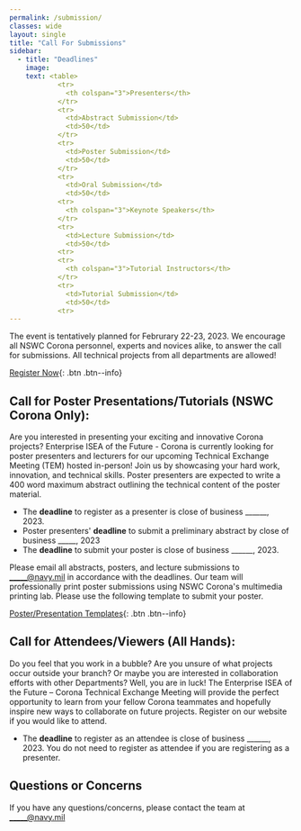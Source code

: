 ```yaml
---
permalink: /submission/
classes: wide
layout: single
title: "Call For Submissions"
sidebar:
  - title: "Deadlines"
    image: 
    text: <table> 
            <tr>
              <th colspan="3">Presenters</th>
            </tr>
            <tr>
              <td>Abstract Submission</td>
              <td>50</td>
            </tr>
            <tr>
              <td>Poster Submission</td>
              <td>50</td>
            </tr>
            <tr>
              <td>Oral Submission</td>
              <td>50</td>
            <tr>
              <th colspan="3">Keynote Speakers</th>
            </tr>
            <tr>
              <td>Lecture Submission</td>
              <td>50</td>
            <tr>
            <tr>
              <th colspan="3">Tutorial Instructors</th>
            </tr>
            <tr>
              <td>Tutorial Submission</td>
              <td>50</td>
            <tr>
---
```

The event is tentatively planned for Februrary 22-23, 2023. We encourage all NSWC Corona personnel, experts and novices alike, to answer the call for submissions. All technical projects from all departments are allowed! 
              
[Register Now](https://www.corona-tem.com/registration/){: .btn .btn--info}              
       
## Call for Poster Presentations/Tutorials (NSWC Corona Only):
Are you interested in presenting your exciting and innovative Corona projects?  Enterprise ISEA of the Future - Corona is currently looking for poster presenters and lecturers for our upcoming Technical Exchange Meeting (TEM) hosted in-person! Join us by showcasing your hard work, innovation, and technical skills. Poster presenters are expected to write a 400 word maximum abstract outlining the technical content of the poster material.
* The **deadline** to register as a presenter is close of business ______, 2023. 
* Poster presenters' **deadline** to submit a preliminary abstract by close of business _____, 2023
* The **deadline** to submit your poster is close of business ______, 2023.

Please email all abstracts, posters, and lecture submissions to _____@navy.mil in accordance with the deadlines. Our team will professionally print poster submissions using NSWC Corona's multimedia printing lab. Please use the following template to submit your poster.
              
[Poster/Presentation Templates](https://www.corona-tem.com/templates/){: .btn .btn--info}
## Call for Attendees/Viewers (All Hands):
Do you feel that you work in a bubble? Are you unsure of what projects occur outside your branch? Or maybe you are interested in collaboration efforts with other Departments? Well, you are in luck! The Enterprise ISEA of the Future – Corona Technical Exchange Meeting will provide the perfect opportunity to learn from your fellow Corona teammates and hopefully inspire new ways to collaborate on future projects. Register on our website if you would like to attend. 
* The **deadline** to register as an attendee is close of business ______, 2023. You do not need to register as attendee if you are registering as a presenter.
## Questions or Concerns
If you have any questions/concerns, please contact the team at _____@navy.mil
